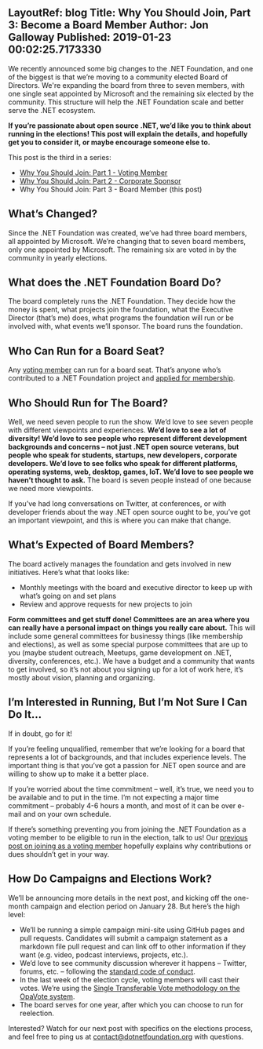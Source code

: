 LayoutRef: blog
Title: Why You Should Join, Part 3&#58; Become a Board Member
Author: Jon Galloway
Published: 2019-01-23 00:02:25.7173330
---
<p>We recently announced some big changes to the .NET Foundation, and one of the biggest is that we’re moving to a community elected Board of Directors. We're expanding the board from three to seven members, with one single seat appointed by Microsoft and the remaining six elected by the community. This structure will help the .NET Foundation scale and better serve the .NET ecosystem.</p>

<p><strong>If you’re passionate about open source .NET, we’d like you to think about running in the elections! This post will explain the details, and hopefully get you to consider it, or maybe encourage someone else to.</strong></p>

<p>This post is the third in a series:</p>

<ul>
<li><u><a href="https://dotnetfoundation.org/blog/2019/01/14/why-you-should-join-part-1-join-as-a-voting-member">Why You Should Join: Part 1 - Voting Member</a></u></li>
<li><a href="https://dotnetfoundation.org/blog/2019/01/16/why-you-should-join-part-2---corporate-sponsor">Why You Should Join: Part 2 - Corporate Sponsor</a></li>
<li>Why You Should Join: Part 3 - Board Member (this post)</li>
</ul>

<h2>What’s Changed?</h2>

<p>Since the .NET Foundation was created, we’ve had three board members, all appointed by Microsoft. We’re changing that to seven board members, only one appointed by Microsoft. The remaining six are voted in by the community in yearly elections.</p>

<h2>What does the .NET Foundation Board Do?</h2>

<p>The board completely runs the .NET Foundation. They decide how the money is spent, what projects join the foundation, what the Executive Director (that’s me) does, what programs the foundation will run or be involved with, what events we’ll sponsor. The board runs the foundation.</p>

<h2>Who Can Run for a Board Seat?</h2>

<p>Any <a href="https://dotnetfoundation.org/blog/2019/01/14/why-you-should-join-part-1-join-as-a-voting-member">voting member</a> can run for a board seat. That’s anyone who’s contributed to a .NET Foundation project and <a href="https://dotnetfoundation.org/member/become-a-member">applied for membership</a>.</p>

<h2>Who Should Run for The Board?</h2>

<p>Well, we need seven people to run the show. We’d love to see seven people with different viewpoints and experiences. <strong>We’d love to see a lot of diversity! We’d love to see people who represent different development backgrounds and concerns – not just .NET open source veterans, but people who speak for students, startups, new developers, corporate developers. We’d love to see folks who speak for different platforms, operating systems, web, desktop, games, IoT. We’d love to see people we haven’t thought to ask.</strong> The board is seven people instead of one because we need more viewpoints.</p>

<p>If you’ve had long conversations on Twitter, at conferences, or with developer friends about the way .NET open source ought to be, you’ve got an important viewpoint, and this is where you can make that change.</p>

<h2>What’s Expected of Board Members?</h2>

<p>The board actively manages the foundation and gets involved in new initiatives. Here’s what that looks like:</p>

<ul>
<li>Monthly meetings with the board and executive director to keep up with what’s going on and set plans</li>
<li>Review and approve requests for new projects to join</li>
</ul>

<p><strong>Form committees and get stuff done! Committees are an area where you can really have a personal impact on things you really care about.</strong> This will include some general committees for businessy things (like membership and elections), as well as some special purpose committees that are up to you (maybe student outreach, Meetups, game development on .NET, diversity, conferences, etc.). We have a budget and a community that wants to get involved, so it’s not about you signing up for a lot of work here, it’s mostly about vision, planning and organizing.</p>

<h2>I’m Interested in Running, But I’m Not Sure I Can Do It…</h2>

<p>If in doubt, go for it!</p>

<p>If you’re feeling unqualified, remember that we’re looking for a board that represents a lot of backgrounds, and that includes experience levels. The important thing is that you’ve got a passion for .NET open source and are willing to show up to make it a better place.</p>

<p>If you’re worried about the time commitment – well, it’s true, we need you to be available and to put in the time. I’m not expecting a major time commitment – probably 4-6 hours a month, and most of it can be over e-mail and on your own schedule.</p>

<p>If there’s something preventing you from joining the .NET Foundation as a voting member to be eligible to run in the election, talk to us! Our <a href="https://dotnetfoundation.org/blog/2019/01/14/why-you-should-join-part-1-join-as-a-voting-member">previous post on joining as a voting member</a> hopefully explains why contributions or dues shouldn’t get in your way.</p>

<h2>How Do Campaigns and Elections Work?</h2>

<p>We’ll be announcing more details in the next post, and kicking off the one-month campaign and election period on January 28. But here’s the high level:</p>

<ul>
<li>We’ll be running a simple campaign mini-site using GitHub pages and pull requests. Candidates will submit a campaign statement as a markdown file pull request and can link off to other information if they want (e.g. video, podcast interviews, projects, etc.).</li>
<li>We’d love to see community discussion wherever it happens – Twitter, forums, etc. – following the <a href="https://dotnetfoundation.org/code-of-conduct">standard code of conduct</a>.</li>
<li>In the last week of the election cycle, voting members will cast their votes. We’re using the <a href="https://www.opavote.com/methods/single-transferable-vote">Single Transferable Vote methodology on the OpaVote system</a>.</li>
<li>The board serves for one year, after which you can choose to run for reelection.</li>
</ul>

<p>Interested? Watch for our next post with specifics on the elections process, and feel free to ping us at <a href="mailto:contact@dotnetfoundation.org">contact@dotnetfoundation.org</a> with questions.</p>
